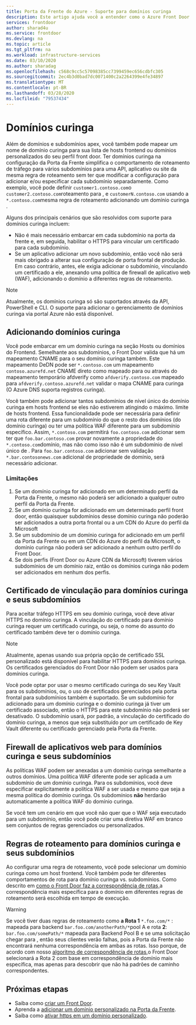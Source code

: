 ```yaml
---
title: Porta da Frente do Azure - Suporte para domínios curinga
description: Este artigo ajuda você a entender como o Azure Front Door suporta mapeamento e gerenciamento de domínios curinga na lista de domínios personalizados
services: frontdoor
author: sharad4u
ms.service: frontdoor
ms.devlang: na
ms.topic: article
ms.tgt_pltfrm: na
ms.workload: infrastructure-services
ms.date: 03/10/2020
ms.author: sharadag
ms.openlocfilehash: c568c9cc5c57098385cc7399459ec656cdbfc305
ms.sourcegitcommit: 2ec4b3d0bad7dc0071400c2a2264399e4fe34897
ms.translationtype: MT
ms.contentlocale: pt-BR
ms.lasthandoff: 03/28/2020
ms.locfileid: "79537434"
---
```

# <a name="wildcard-domains"></a>Domínios curinga

Além de domínios e subdomínios apex, você também pode mapear um nome de domínio curinga para sua lista de hosts frontend ou domínios personalizados do seu perfil front door. Ter domínios curinga na configuração da Porta da Frente simplifica o comportamento de roteamento de tráfego para vários subdomínios para uma API, aplicativo ou site da mesma regra de roteamento sem ter que modificar a configuração para adicionar e/ou especificar cada subdomínio separadamente. Como exemplo, você pode definir `customer1.contoso.com`o `customer2.contoso.com`roteamento para , e `customerN.contoso.com` usando a `*.contoso.com`mesma regra de roteamento adicionando um domínio curinga .

Alguns dos principais cenários que são resolvidos com suporte para domínios curinga incluem:

- Não é mais necessário embarcar em cada subdomínio na porta da frente e, em seguida, habilitar o HTTPS para vincular um certificado para cada subdomínio.
- Se um aplicativo adicionar um novo subdomínio, então você não será mais obrigado a alterar sua configuração de porta frontal de produção. Em caso contrário, antes, ele exigia adicionar o subdomínio, vinculando um certificado a ele, anexando uma política de firewall de aplicativo web (WAF), adicionando o domínio a diferentes regras de roteamento.

> [!NOTE]
> Atualmente, os domínios curinga só são suportados através da API, PowerShell e CLI. O suporte para adicionar o gerenciamento de domínios curinga via portal Azure não está disponível.

## <a name="adding-wildcard-domains"></a>Adicionando domínios curinga

Você pode embarcar em um domínio curinga na seção Hosts ou domínios do Frontend. Semelhante aos subdomínios, o Front Door valida que há um mapeamento CNAME para o seu domínio curinga também. Este mapeamento DeDN pode ser `*.contoso.com` um mapeamento `contoso.azurefd.net` CNAME direto como mapeado para ou através do mapeamento temporário afdverify como `afdverify.contoso.com` mapeado para `afdverify.contoso.azurefd.net` validar o mapa CNAME para curinga (O Azure DNS suporta registros curinga).

Você também pode adicionar tantos subdomínios de nível único do domínio curinga em hosts frontend se eles não estiverem atingindo o máximo. limite de hosts frontend. Essa funcionalidade pode ser necessária para definir uma rota diferente para um subdomínio do que o resto dos domínios (do domínio curinga) ou ter uma política WAF diferente para um subdomínio específico. Assim, `*.contoso.com` permitirá `foo.contoso.com` adicionar sem ter que `foo.bar.contoso.com` provar novamente a propriedade do `*.contoso.com`domínio, mas não como isso não é um subdomínio de nível único de . Para `foo.bar.contoso.com` adicionar sem validação `*.bar.contosonews.com` adicional de propriedade de domínio, será necessário adicionar.

### <a name="limitations"></a>Limitações

1. Se um domínio curinga for adicionado em um determinado perfil da Porta da Frente, o mesmo não poderá ser adicionado a qualquer outro perfil da Porta da Frente. 
2. Se um domínio curinga for adicionado em um determinado perfil front door, então quaisquer subdomínios desse domínio curinga não poderão ser adicionados a outra porta frontal ou a um CDN do Azure do perfil da Microsoft
3. Se um subdomínio de um domínio curinga for adicionado em um perfil da Porta da Frente ou em um CDN do Azure do perfil da Microsoft, o domínio curinga não poderá ser adicionado a nenhum outro perfil do Front Door. 
4. Se dois perfis (Front Door ou Azure CDN da Microsoft) tiverem vários subdomínios de um domínio raiz, então os domínios curinga não podem ser adicionados em nenhum dos perfis.

## <a name="certificate-binding-for-wildcard-domains-and-its-subdomains"></a>Certificado de vinculação para domínios curinga e seus subdomínios

Para aceitar tráfego HTTPS em seu domínio curinga, você deve ativar HTTPS no domínio curinga. A vinculação do certificado para domínio curinga requer um certificado curinga, ou seja, o nome do assunto do certificado também deve ter o domínio curinga.

> [!NOTE]
> Atualmente, apenas usando sua própria opção de certificado SSL personalizado está disponível para habilitar HTTPS para domínios curinga. Os certificados gerenciados do Front Door não podem ser usados para domínios curinga. 

Você pode optar por usar o mesmo certificado curinga do seu Key Vault para os subdomínios, ou, o uso de certificados gerenciados pela porta frontal para subdomínios também é suportado.
Se um subdomínio for adicionado para um domínio curinga e o domínio curinga já tiver um certificado associado, então o HTTPS para este subdomínio não poderá ser desativado. O subdomínio usará, por padrão, a vinculação do certificado do domínio curinga, a menos que seja substituído por um certificado de Key Vault diferente ou certificado gerenciado pela Porta da Frente.

## <a name="web-application-firewall-for-wildcard-domains-and-its-subdomains"></a>Firewall de aplicativos web para domínios curinga e seus subdomínios

As políticas WAF podem ser anexadas a um domínio curinga semelhante a outros domínios. Uma política WAF diferente pode ser aplicada a um subdomínio de um domínio curinga. Para os subdomínios, você deve especificar explicitamente a política WAF a ser usada e mesmo que seja a mesma política do domínio curinga. Os subdomínios **não** herdarão automaticamente a política WAF do domínio curinga.

Se você tem um cenário em que você não quer que o WAF seja executado para um subdomínio, então você pode criar uma diretiva WAF em branco sem conjuntos de regras gerenciados ou personalizados.

## <a name="routing-rules-for-wildcard-domains-and-its-subdomains"></a>Regras de roteamento para domínios curinga e seus subdomínios

Ao configurar uma regra de roteamento, você pode selecionar um domínio curinga como um host frontend. Você também pode ter diferentes comportamentos de rota para domínio curinga vs. subdomínios. Como descrito em [como o Front Door faz a correspondência de rotas,](front-door-route-matching.md)a correspondência mais específica para o domínio em diferentes regras de roteamento será escolhida em tempo de execução.

> [!WARNING]
> Se você tiver duas regras de roteamento como **a Rota 1** `*.foo.com/*` : mapeada para backend `bar.foo.com/anotherPath/*`pool A e rota **2**: `bar.foo.com/somePath/*` mapeada para Backend Pool B e se uma solicitação chegar para , então seus clientes verão falhas, pois a Porta da Frente não encontrará nenhuma correspondência em ambas as rotas. Isso porque, de acordo com nosso [algoritmo de correspondência de rotas,](front-door-route-matching.md)o Front Door selecionará a Rota 2 com base em correspondência de domínio mais específica, mas apenas para descobrir que não há padrões de caminho correspondentes. 


## <a name="next-steps"></a>Próximas etapas

- Saiba como [criar um Front Door](quickstart-create-front-door.md).
- Aprenda a [adicionar um domínio personalizado na Porta da Frente](front-door-custom-domain.md).
- Saiba como [ativar https em um domínio personalizado](front-door-custom-domain-https.md).
